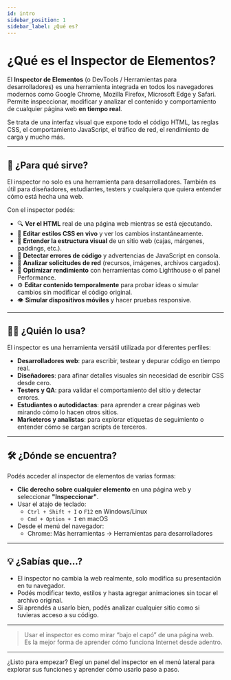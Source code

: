 ```yaml
---
id: intro
sidebar_position: 1
sidebar_label: ¿Qué es?
---
```


# ¿Qué es el Inspector de Elementos?

El **Inspector de Elementos** (o DevTools / Herramientas para desarrolladores) es una herramienta integrada en todos los navegadores modernos como Google Chrome, Mozilla Firefox, Microsoft Edge y Safari.  
Permite inspeccionar, modificar y analizar el contenido y comportamiento de cualquier página web **en tiempo real**.

Se trata de una interfaz visual que expone todo el código HTML, las reglas CSS, el comportamiento JavaScript, el tráfico de red, el rendimiento de carga y mucho más.

---

## 🧠 ¿Para qué sirve?

El inspector no solo es una herramienta para desarrolladores. También es útil para diseñadores, estudiantes, testers y cualquiera que quiera entender cómo está hecha una web.

Con el inspector podés:

- 🔍 **Ver el HTML** real de una página web mientras se está ejecutando.
- 🎨 **Editar estilos CSS en vivo** y ver los cambios instantáneamente.
- 🧱 **Entender la estructura visual** de un sitio web (cajas, márgenes, paddings, etc.).
- 🐞 **Detectar errores de código** y advertencias de JavaScript en consola.
- 📡 **Analizar solicitudes de red** (recursos, imágenes, archivos cargados).
- 🚀 **Optimizar rendimiento** con herramientas como Lighthouse o el panel Performance.
- ⚙️ **Editar contenido temporalmente** para probar ideas o simular cambios sin modificar el código original.
- 👁️ **Simular dispositivos móviles** y hacer pruebas responsive.

---

## 👨‍💻 ¿Quién lo usa?

El inspector es una herramienta versátil utilizada por diferentes perfiles:

- **Desarrolladores web**: para escribir, testear y depurar código en tiempo real.
- **Diseñadores**: para afinar detalles visuales sin necesidad de escribir CSS desde cero.
- **Testers y QA**: para validar el comportamiento del sitio y detectar errores.
- **Estudiantes o autodidactas**: para aprender a crear páginas web mirando cómo lo hacen otros sitios.
- **Marketeros y analistas**: para explorar etiquetas de seguimiento o entender cómo se cargan scripts de terceros.

---

## 🛠️ ¿Dónde se encuentra?

Podés acceder al inspector de elementos de varias formas:

- **Clic derecho sobre cualquier elemento** en una página web y seleccionar **"Inspeccionar"**.
- Usar el atajo de teclado:  
  - `Ctrl + Shift + I` o `F12` en Windows/Linux  
  - `Cmd + Option + I` en macOS
- Desde el menú del navegador:  
  - Chrome: Más herramientas → Herramientas para desarrolladores

---

## 💡 ¿Sabías que...?

- El inspector no cambia la web realmente, solo modifica su presentación en tu navegador.
- Podés modificar texto, estilos y hasta agregar animaciones sin tocar el archivo original.
- Si aprendés a usarlo bien, podés analizar cualquier sitio como si tuvieras acceso a su código.

---

> Usar el inspector es como mirar “bajo el capó” de una página web.  
> Es la mejor forma de aprender cómo funciona Internet desde adentro.

---

¿Listo para empezar? Elegí un panel del inspector en el menú lateral para explorar sus funciones y aprender cómo usarlo paso a paso.
